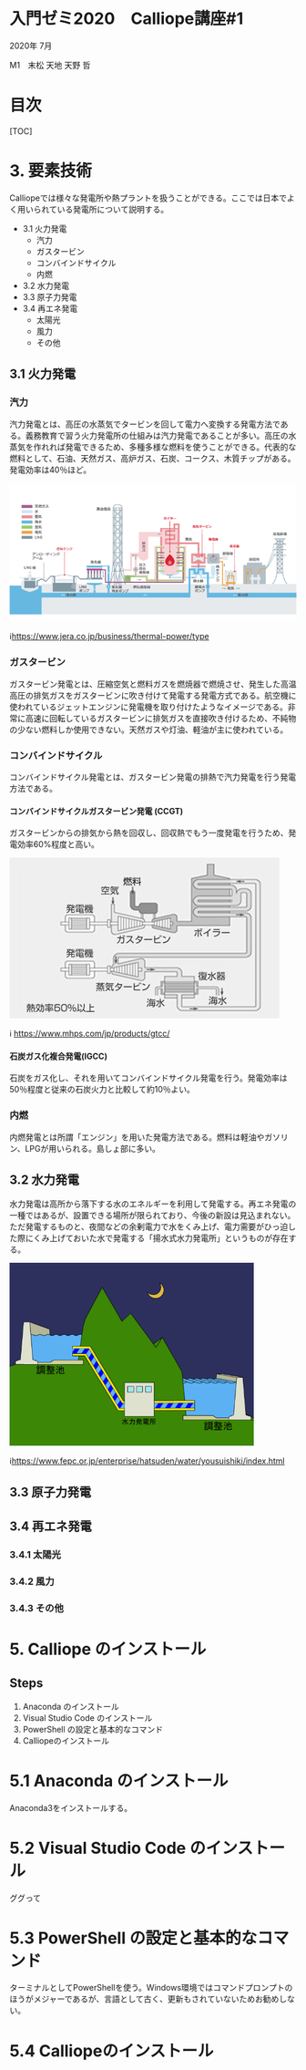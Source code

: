 
# **入門ゼミ2020　Calliope講座#1**

2020年 7月


M1　末松 天地  天野 哲

# 目次

[TOC]


# 3. 要素技術
Calliopeでは様々な発電所や熱プラントを扱うことができる。ここでは日本でよく用いられている発電所について説明する。

- 3.1 火力発電
    - 汽力
    - ガスタービン
    - コンバインドサイクル
    - 内燃
- 3.2 水力発電
- 3.3 原子力発電
- 3.4 再エネ発電
    - 太陽光
    - 風力
    - その他

## 3.1 火力発電

### 汽力
汽力発電とは、高圧の水蒸気でタービンを回して電力へ変換する発電方法である。義務教育で習う火力発電所の仕組みは汽力発電であることが多い。高圧の水蒸気を作れれば発電できるため、多種多様な燃料を使うことができる。代表的な燃料として、石油、天然ガス、高炉ガス、石炭、コークス、木質チップがある。発電効率は40％ほど。

<img src="images/bol.png" alt="汽力発電" style="zoom:80%;" />

:information_source:https://www.jera.co.jp/business/thermal-power/type

### ガスタービン
ガスタービン発電とは、圧縮空気と燃料ガスを燃焼器で燃焼させ、発生した高温高圧の排気ガスをガスタービンに吹き付けて発電する発電方式である。航空機に使われているジェットエンジンに発電機を取り付けたようなイメージである。非常に高速に回転しているガスタービンに排気ガスを直接吹き付けるため、不純物の少ない燃料しか使用できない。天然ガスや灯油、軽油が主に使われている。

### コンバインドサイクル

コンバインドサイクル発電とは、ガスタービン発電の排熱で汽力発電を行う発電方法である。


#### コンバインドサイクルガスタービン発電 (CCGT)

ガスタービンからの排気から熱を回収し、回収熱でもう一度発電を行うため、発電効率60%程度と高い。

![CCGT模式図](images/ccgt.jpg)

:information_source: https://www.mhps.com/jp/products/gtcc/

#### 石炭ガス化複合発電(IGCC)

石炭をガス化し、それを用いてコンバインドサイクル発電を行う。発電効率は50％程度と従来の石炭火力と比較して約10％よい。

### 内燃

内燃発電とは所謂「エンジン」を用いた発電方法である。燃料は軽油やガソリン、LPGが用いられる。島しょ部に多い。

## 3.2 水力発電

水力発電は高所から落下する水のエネルギーを利用して発電する。再エネ発電の一種ではあるが、設置できる場所が限られており、今後の新設は見込まれない。ただ発電するものと、夜間などの余剰電力で水をくみ上げ、電力需要がひっ迫した際にくみ上げておいた水で発電する「揚水式水力発電所」というものが存在する。

<img src="images\yosui.gif" alt="揚水" style="zoom:67%;" />

:information_source:https://www.fepc.or.jp/enterprise/hatsuden/water/yousuishiki/index.html

## 3.3 原子力発電

## 3.4 再エネ発電

### 3.4.1 太陽光

### 3.4.2 風力

### 3.4.3 その他

# 5. Calliope のインストール
## Steps

1. Anaconda のインストール
1. Visual Studio Code のインストール
1. PowerShell の設定と基本的なコマンド
1. Calliopeのインストール


# 5.1 Anaconda のインストール

Anaconda3をインストールする。

# 5.2 Visual Studio Code のインストール

ググって

# 5.3 PowerShell の設定と基本的なコマンド

ターミナルとしてPowerShellを使う。Windows環境ではコマンドプロンプトのほうがメジャーであるが、言語として古く、更新もされていないためお勧めしない。

# 5.4 Calliopeのインストール
